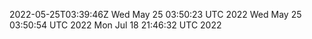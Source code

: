 2022-05-25T03:39:46Z
Wed May 25 03:50:23 UTC 2022
Wed May 25 03:50:54 UTC 2022
Mon Jul 18 21:46:32 UTC 2022
